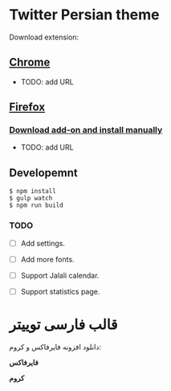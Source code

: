 # Twitter Persian theme

Download extension:

## [Chrome](https://github.com/r3mis4/twitter-persian-theme/blob/master/extra-items/release/chrome.crx)

- TODO: add URL

## [Firefox](https://addons.mozilla.org/en-US/developers/addon/twitter-persian-theme)
### [Download add-on and install manually](https://github.com/r3mis4/twitter-persian-theme/blob/master/extra-items/release/firefox.xpi)

- TODO: add URL

## Developemnt

```
$ npm install
$ gulp watch
$ npm run build
```

### TODO
- [ ] Add settings.
- [ ] Add more fonts.
- [ ] Support Jalali calendar.
- [ ] Support statistics page.


# قالب فارسی توییتر

دانلود افزونه فایرفاکس و کروم:

**فایرفاکس**

**کروم**
